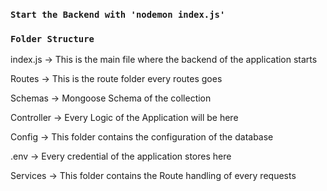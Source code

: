 ### `Start the Backend with 'nodemon index.js'`
 

### `Folder Structure`

index.js -> This is the main file where the backend of the application starts

Routes -> This is the route folder every routes goes

Schemas -> Mongoose Schema of the collection

Controller -> Every Logic of the Application will be here

Config -> This folder contains the configuration of the database

.env -> Every credential of the application stores here

Services -> This folder contains the Route handling of every requests
